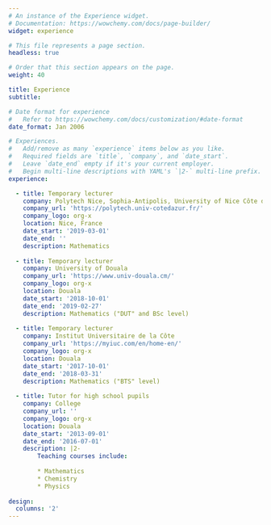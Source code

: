 ```yaml
---
# An instance of the Experience widget.
# Documentation: https://wowchemy.com/docs/page-builder/
widget: experience

# This file represents a page section.
headless: true

# Order that this section appears on the page.
weight: 40

title: Experience
subtitle:

# Date format for experience
#   Refer to https://wowchemy.com/docs/customization/#date-format
date_format: Jan 2006

# Experiences.
#   Add/remove as many `experience` items below as you like.
#   Required fields are `title`, `company`, and `date_start`.
#   Leave `date_end` empty if it's your current employer.
#   Begin multi-line descriptions with YAML's `|2-` multi-line prefix.
experience:

  - title: Temporary lecturer
    company: Polytech Nice, Sophia-Antipolis, University of Nice Côte d’Azur
    company_url: 'https://polytech.univ-cotedazur.fr/'
    company_logo: org-x
    location: Nice, France
    date_start: '2019-03-01'
    date_end: ''
    description: Mathematics
    
  - title: Temporary lecturer
    company: University of Douala
    company_url: 'https://www.univ-douala.cm/'
    company_logo: org-x
    location: Douala
    date_start: '2018-10-01'
    date_end: '2019-02-27'
    description: Mathematics ("DUT" and BSc level)
    
  - title: Temporary lecturer
    company: Institut Universitaire de la Côte
    company_url: 'https://myiuc.com/en/home-en/'
    company_logo: org-x
    location: Douala
    date_start: '2017-10-01'
    date_end: '2018-03-31'
    description: Mathematics ("BTS" level)
    
  - title: Tutor for high school pupils
    company: College
    company_url: ''
    company_logo: org-x
    location: Douala
    date_start: '2013-09-01'
    date_end: '2016-07-01'
    description: |2-
        Teaching courses include:
        
        * Mathematics
        * Chemistry
        * Physics
    
design:
  columns: '2'
---
```

